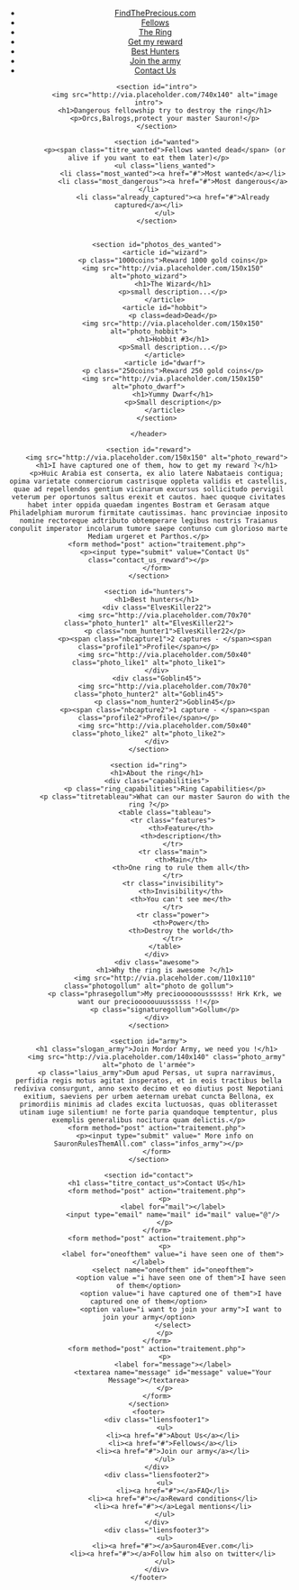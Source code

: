 <!DOCTYPE html>
<html>
<head>
	<title>FindTheprecious</title>
	<meta charset="utf-8">
</head>
<body>
	<header>
		<nav>
			<ul id="liens">
				<li><a href="#fellows">FindThePrecious.com</a></li>
				<li><a href="#fellows">Fellows</a></li>
				<li><a href="#ring">The Ring</a></li>
				<li><a href="#reward">Get my reward</a></li>
				<li><a href="#hunters">Best Hunters</a></li>
				<li><a href="#army">Join the army</a></li>
				<li><a href="#contact">Contact Us</a></li>
			</ul>
		</nav>

		<section id="intro">
			<img src="http://via.placeholder.com/740x140" alt="image intro">
			<h1>Dangerous fellowship try to destroy the ring</h1>
			<p>Orcs,Balrogs,protect your master Sauron!</p>
		</section>

		<section id="wanted">
			<p><span class="titre_wanted">Fellows wanted dead</span> (or alive if you want to eat them later)</p>
			<ul class="liens_wanted">
				<li class="most_wanted"><a href="#">Most wanted</a></li>
				<li class="most_dangerous"><a href="#">Most dangerous</a></li>
				<li class="already_captured"><a href="#">Already captured</a></li>
			</ul>
		</section>


		<section id="photos_des_wanted">
			<article id="wizard">
				<p class="1000coins">Reward 1000 gold coins</p>
				<img src="http://via.placeholder.com/150x150" alt="photo_wizard">
				<h1>The Wizard</h1>
				<p>small description...</p>
			</article>
			<article id="hobbit">
				<p class=dead>Dead</p>
				<img src="http://via.placeholder.com/150x150" alt="photo_hobbit">
				<h1>Hobbit #3</h1>
				<p>Small description...</p>
			</article>
			<article id="dwarf">
				<p class="250coins">Reward 250 gold coins</p>
				<img src="http://via.placeholder.com/150x150" alt="photo_dwarf">
				<h1>Yummy Dwarf</h1>
				<p>Small description</p>
			</article>
		</section>

	</header>
	
	<section id="reward">
		<img src="http://via.placeholder.com/150x150" alt="photo_reward">
		<h1>I have captured one of them, how to get my reward ?</h1>
		<p>Huic Arabia est conserta, ex alio latere Nabataeis contigua; opima varietate conmerciorum castrisque oppleta validis et castellis, quae ad repellendos gentium vicinarum excursus sollicitudo pervigil veterum per oportunos saltus erexit et cautos. haec quoque civitates habet inter oppida quaedam ingentes Bostram et Gerasam atque Philadelphiam murorum firmitate cautissimas. hanc provinciae inposito nomine rectoreque adtributo obtemperare legibus nostris Traianus conpulit imperator incolarum tumore saepe contunso cum glorioso marte Mediam urgeret et Parthos.</p>
		<form method="post" action="traitement.php">
			<p><input type="submit" value="Contact Us" class="contact_us_reward"></p>
		</form>
	</section>

	<section id="hunters">
		<h1>Best hunters</h1>
		<div class="ElvesKiller22">
			<img src="http://via.placeholder.com/70x70" class="photo_hunter1" alt="ElvesKiller22">
			<p class="nom_hunter1">ElvesKiller22</p>
			<p><span class="nbcapture1">2 captures - </span><span class="profile1">Profile</span></p>
			<img src="http://via.placeholder.com/50x40" class="photo_like1" alt="photo_like1">
		</div>
		<div class="Goblin45">
			<img src="http://via.placeholder.com/70x70" class="photo_hunter2" alt="Goblin45">
			<p class="nom_hunter2">Goblin45</p>
			<p><span class="nbcapture2">1 capture - </span><span class="profile2">Profile</span></p>
			<img src="http://via.placeholder.com/50x40" class="photo_like2" alt="photo_like2">
		</div>
	</section>

	<section id="ring">
		<h1>About the ring</h1>
		<div class="capabilities">
			<p class="ring_capabilities">Ring Capabilities</p>
			<p class="titretableau">What can our master Sauron do with the ring ?</p>
			<table class="tableau">
				<tr class="features">
					<th>Feature</th>
					<th>description</th>
				</tr>
				<tr class="main">
					<th>Main</th>
					<th>One ring to rule them all</th>
				</tr>
				<tr class="invisibility">
					<th>Invisibility</th>
					<th>You can't see me</th>
				</tr>
				<tr class="power">
					<th>Power</th>
					<th>Destroy the world</th>
				</tr>
			</table>
		</div>
		<div class="awesome">
			<h1>Why the ring is awesome ?</h1>
			<img src="http://via.placeholder.com/110x110" class="photogollum" alt="photo de gollum">
			<p class="phrasegollum">My preciooooooussssss! Hrk Krk, we want our preciooooouuussssss !!</p>
			<p class="signaturegollum">Gollum</p>
		</div>
	</section>

	<section id="army">
		<h1 class="slogan_army">Join Mordor Army, we need you !</h1>
		<img src="http://via.placeholder.com/140x140" class="photo_army" alt="photo de l'armée">
		<p class="laius_army">Dum apud Persas, ut supra narravimus, perfidia regis motus agitat insperatos, et in eois tractibus bella rediviva consurgunt, anno sexto decimo et eo diutius post Nepotiani exitium, saeviens per urbem aeternam urebat cuncta Bellona, ex primordiis minimis ad clades excita luctuosas, quas obliterasset utinam iuge silentium! ne forte paria quandoque temptentur, plus exemplis generalibus nocitura quam delictis.</p>
		<form method="post" action="traitement.php">
			<p><input type="submit" value=" More info on SauronRulesThemAll.com" class="infos_army"></p>
		</form>
	</section>

	<section id="contact">
		<h1 class="titre_contact_us">Contact US</h1>
		<form method="post" action="traitement.php">
			<p>
				<label for="mail"></label>
				<input type="email" name="mail" id="mail" value="@"/>
			</p>
		</form>
		<form method="post" action="traitement.php">
			<p>
				<label for="oneofthem" value="i have seen one of them"></label>
				<select name="oneofthem" id="oneofthem">
					<option value ="i have seen one of them">I have seen of them</option>
					<option value="i have captured one of them">I have captured one of them</option>
					<option value="i want to join your army">I want to join your army</option>
				</select>
			</p>
		</form>
		<form method="post" action="traitement.php">
			<p>
				<label for="message"></label>
				<textarea name="message" id="message" value="Your Message"></textarea>
			</p>
		</form>
	</section>
	<footer>
		<div class="liensfooter1">
			<ul>
				<li><a href="#">About Us</a></li>
				<li><a href="#">Fellows</a></li>
				<li><a href="#">Join our army</a></li>
			</ul>
		</div>
		<div class="liensfooter2">
			<ul>
				<li><a href="#"></a>FAQ</li>
				<li><a href="#"></a>Reward conditions</li>
				<li><a href="#"></a>Legal mentions</li>
			</ul>
		</div>
		<div class="liensfooter3">
			<ul>
				<li><a href="#"></a>Sauron4Ever.com</li>
				<li><a href="#"></a>Follow him also on twitter</li>
			</ul>
		</div>
	</footer>
</body>
</html>


















